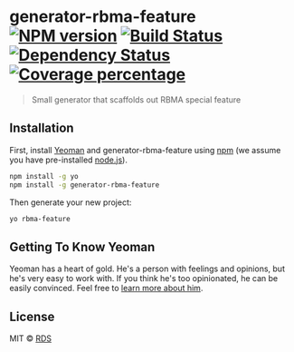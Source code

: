 # generator-rbma-feature [![NPM version][npm-image]][npm-url] [![Build Status][travis-image]][travis-url] [![Dependency Status][daviddm-image]][daviddm-url] [![Coverage percentage][coveralls-image]][coveralls-url]
> Small generator that scaffolds out RBMA special feature

## Installation

First, install [Yeoman](http://yeoman.io) and generator-rbma-feature using [npm](https://www.npmjs.com/) (we assume you have pre-installed [node.js](https://nodejs.org/)).

```bash
npm install -g yo
npm install -g generator-rbma-feature
```

Then generate your new project:

```bash
yo rbma-feature
```

## Getting To Know Yeoman

Yeoman has a heart of gold. He&#39;s a person with feelings and opinions, but he&#39;s very easy to work with. If you think he&#39;s too opinionated, he can be easily convinced. Feel free to [learn more about him](http://yeoman.io/).

## License

MIT © [RDS]()


[npm-image]: https://badge.fury.io/js/generator-rbma-feature.svg
[npm-url]: https://npmjs.org/package/generator-rbma-feature
[travis-image]: https://travis-ci.org/rbma/generator-rbma-feature.svg?branch=master
[travis-url]: https://travis-ci.org/rbma/generator-rbma-feature
[daviddm-image]: https://david-dm.org/rbma/generator-rbma-feature.svg?theme=shields.io
[daviddm-url]: https://david-dm.org/rbma/generator-rbma-feature
[coveralls-image]: https://coveralls.io/repos/rbma/generator-rbma-feature/badge.svg
[coveralls-url]: https://coveralls.io/r/rbma/generator-rbma-feature
